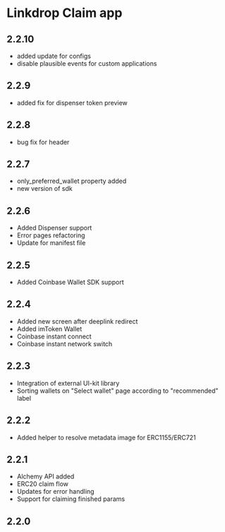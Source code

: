 # Linkdrop Claim app

## 2.2.10
- added update for configs
- disable plausible events for custom applications

## 2.2.9
- added fix for dispenser token preview

## 2.2.8
- bug fix for header

## 2.2.7
- only_preferred_wallet property added
- new version of sdk

## 2.2.6
- Added Dispenser support
- Error pages refactoring
- Update for manifest file

## 2.2.5
- Added Coinbase Wallet SDK support

## 2.2.4
- Added new screen after deeplink redirect
- Added imToken Wallet
- Coinbase instant connect
- Coinbase instant network switch

## 2.2.3
- Integration of external UI-kit library
- Sorting wallets on "Select wallet" page according to "recommended" label

## 2.2.2
- Added helper to resolve metadata image for ERC1155/ERC721

## 2.2.1
- Alchemy API added
- ERC20 claim flow
- Updates for error handling
- Support for claiming finished params

## 2.2.0
